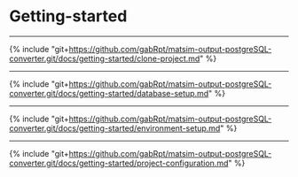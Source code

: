 # Getting-started

___

{% include "git+https://github.com/gabRpt/matsim-output-postgreSQL-converter.git/docs/getting-started/clone-project.md" %}


___

{% include "git+https://github.com/gabRpt/matsim-output-postgreSQL-converter.git/docs/getting-started/database-setup.md" %}

___

{% include "git+https://github.com/gabRpt/matsim-output-postgreSQL-converter.git/docs/getting-started/environment-setup.md" %}

___

{% include "git+https://github.com/gabRpt/matsim-output-postgreSQL-converter.git/docs/getting-started/project-configuration.md" %}